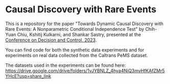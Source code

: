 # Causal Discovery with Rare Events

This is a repository for the paper "Towards Dynamic Causal Discovery with Rare Events: A Nonparametric Conditional Independence Test" by Chih-Yuan Chiu, Kshitij Kulkarni, and Shankar Sastry, presented at the [Conference on Decision and Control, 2023](https://ieeexplore.ieee.org/abstract/document/10383747).

You can find code for both the synthetic data experiments and for experiments on real data collected from the Caltrans PeMS dataset.

The datasets used in the experiments can be found here: https://drive.google.com/drive/folders/1vJYBNLZ_4hya4NiQ3mvHfKAfZMr5YHcE?usp=share_link
